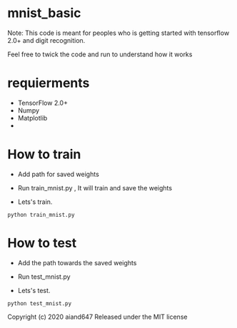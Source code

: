 # mnist_basic
Note: This code is meant for peoples who is getting started with tensorflow 2.0+ and digit recognition.

Feel free to twick the code and run to understand how it works 


# requierments
- TensorFlow 2.0+
- Numpy
- Matplotlib
- 

# How to train
- Add path for saved weights
- Run train_mnist.py , It will train and save the weights

- Lets's train.
```
python train_mnist.py

```

# How to test
- Add the path towards the saved weights
- Run test_mnist.py

- Lets's test.
```
python test_mnist.py

```


Copyright (c) 2020 aiand647
Released under the MIT license
